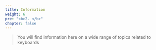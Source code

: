 ```yaml
---
title: Information
weight: 6
pre: "<b>2. </b>"
chapter: false
---
```


> You will find information here on a wide range of topics related to keyboards
